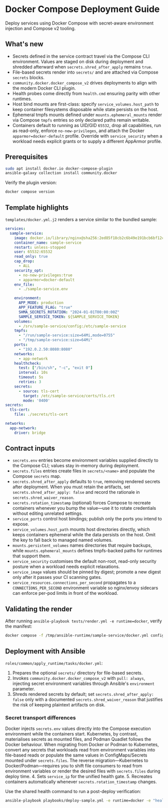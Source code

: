 # Docker Compose Deployment Guide

Deploy services using Docker Compose with secret-aware environment injection and Compose v2 tooling.

## What's new

- Secrets defined in the service contract travel via the Compose CLI environment. Values are staged on disk during deployment and shredded afterward when `secrets.shred_after_apply` remains `true`.
- File-based secrets render into `secrets/` and are attached via Compose `secrets` blocks.
- `community.docker.docker_compose_v2` drives deployments to align with the modern Docker CLI plugin.
- Health probes come directly from `health.cmd` ensuring parity with other runtimes.
- Host bind mounts are first-class: specify `service_volumes.host_path` to keep container filesystems disposable while state persists on the host.
- Ephemeral tmpfs mounts defined under `mounts.ephemeral_mounts` render via Compose `tmpfs` entries so only declared paths remain writable.
- Containers default to running as UID/GID `65532`, drop all capabilities, run as read-only, enforce `no-new-privileges`, and attach the Docker `apparmor=docker-default` profile. Override with `service_security` when a workload needs explicit grants or to supply a different AppArmor profile.

## Prerequisites

```bash
sudo apt install docker.io docker-compose-plugin
ansible-galaxy collection install community.docker
```

Verify the plugin version:

```bash
docker compose version
```

## Template highlights

`templates/docker.yml.j2` renders a service similar to the bundled sample:

```yaml
services:
  sample-service:
    image: docker.io/library/nginx@sha256:2ed85f18cb2c6b49e191bcb6bf12c0c07d63f3937a05d9f5234170d4f8df5c94
    container_name: sample-service
    restart: unless-stopped
    user: 65532:65532
    read_only: true
    cap_drop:
      - ALL
    security_opt:
      - no-new-privileges:true
      - apparmor=docker-default
    env_file:
      - ./sample-service.env

    environment:
      APP_MODE: production
      APP_FEATURE_FLAG: "true"
      SHMA_SECRETS_ROTATION: "2024-01-01T00:00:00Z"
      SAMPLE_SERVICE_TOKEN: ${SAMPLE_SERVICE_TOKEN}
    volumes:
      - /srv/sample-service/config:/etc/sample-service
    tmpfs:
      - "/run/sample-service:size=64Mi,mode=0755"
      - "/tmp/sample-service:size=64Mi"
    ports:
      - "192.0.2.50:8080:8080"
    networks:
      - app-network
    healthcheck:
      test: ["/bin/sh", "-c", "exit 0"]
      interval: 10s
      timeout: 5s
      retries: 3
    secrets:
      - source: tls-cert
        target: /etc/sample-service/certs/tls.crt
        mode: '0400'
secrets:
  tls-cert:
    file: ./secrets/tls-cert

networks:
  app-network:
    driver: bridge
```

## Contract inputs

- `secrets.env` entries become environment variables supplied directly to the Compose CLI; values stay in-memory during deployment.
- `secrets.files` entries create files in `secrets/<name>` and populate the Compose `secrets` map.
- `secrets.shred_after_apply` defaults to `true`, removing rendered secrets after deployment. When you must retain the artifacts,
  set `secrets.shred_after_apply: false` and record the rationale in `secrets.shred_waiver_reason`.
- `secrets.rotation_timestamp` (optional) forces Compose to recreate containers whenever you bump the value—use it to rotate credentials without editing unrelated settings.
- `service_ports` control host bindings; publish only the ports you intend to expose.
- `service_volumes.host_path` mounts host directories directly, which keeps containers ephemeral while the data persists on the host. Omit the key to fall back to managed named volumes.
- `mounts.persistent_volumes` names directories that require backups, while `mounts.ephemeral_mounts` defines tmpfs-backed paths for runtimes that support them.
- `service_security` customises the default non-root, read-only security posture when a workload needs explicit relaxations.
- `service_image` values should be pinned by digest; promote a new digest only after it passes your CI scanning gates.
- `service_resources.connections_per_second` propagates to a `CONNECTIONS_PER_SECOND` environment variable so nginx/envoy
  sidecars can enforce per-pod limits in front of the workload.

## Validating the render

After running `ansible-playbook tests/render.yml -e runtime=docker`, verify the manifest:

```bash
docker compose -f /tmp/ansible-runtime/sample-service/docker.yml config
```

## Deployment with Ansible

`roles/common/apply_runtime/tasks/docker.yml`:

1. Prepares the optional `secrets/` directory for file-based secrets.
2. Invokes `community.docker.docker_compose_v2` with `pull: always`, injecting secret environment variables through Ansible's `environment` parameter.
3. Shreds rendered secrets by default; set `secrets.shred_after_apply: false` only with a documented `secrets.shred_waiver_reason`
   that justifies the risk of keeping plaintext artifacts on disk.

### Secret transport differences

Docker injects `secrets.env` values directly into the Compose execution environment while the containers start. Kubernetes, by
contrast, materialises secrets as mounted files, and Podman Quadlet follows the Docker behaviour. When migrating from Docker or
Podman to Kubernetes, convert any secrets that workloads read from environment variables into file-based reads or populate the
same values in ConfigMaps/Secrets mounted under `secrets.files`. The reverse migration—Kubernetes to Docker/Podman—requires you
to shift file consumers to read from environment variables or render the desired files with `secrets.files` during deploy time.
4. Sets `service_ip` for the unified health gate.
5. Recreates containers automatically whenever `secrets.rotation_timestamp` changes.

Use the shared health command to run a post-deploy verification:

```bash
ansible-playbook playbooks/deploy-sample.yml -e runtime=docker -e "health.cmd=['/bin/sh','-c','exit 0']"
```
